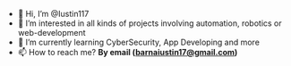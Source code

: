 - 👋 Hi, I’m @Iustin117
- 👀 I’m interested in all kinds of projects involving automation, robotics or web-development
- 🌱 I’m currently learning CyberSecurity, App Developing and more
- 📫 How to reach me? <b>By email (barnaiustin17@gmail.com)</b>
